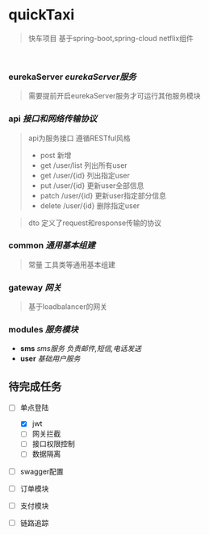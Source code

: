 # quickTaxi
> 快车项目 基于spring-boot,spring-cloud netflix组件

&nbsp;
### eurekaServer *eurekaServer服务*
>需要提前开启eurekaServer服务才可运行其他服务模块
&nbsp;
### api *接口和网络传输协议*
>api为服务接口
> 遵循RESTful风格
> - post 新增
> - get /user/list 列出所有user
> - get /user/{id} 列出指定user
> - put /user/{id} 更新user全部信息
> - patch /user/{id} 更新user指定部分信息
> - delete /user/{id} 删除指定user

> dto 定义了request和response传输的协议
&nbsp;
### common *通用基本组建*
> 常量 工具类等通用基本组建
&nbsp;
### gateway *网关*
> 基于loadbalancer的网关
&nbsp;
### modules *服务模块*
 - **sms** *sms服务 负责邮件,短信,电话发送*
 - **user** *基础用户服务*
 

## 待完成任务
- [ ] 单点登陆
    - [x] jwt
    - [ ] 网关拦截
    - [ ] 接口权限控制
    - [ ] 数据隔离
- [ ] swagger配置
- [ ] 订单模块
- [ ] 支付模块
- [ ] 链路追踪

